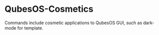 # QubesOS-Cosmetics

Commands include cosmetic applications to QubesOS GUI, such as dark-mode for template. 
